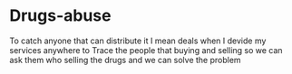 # Drugs-abuse
To catch anyone that can distribute it I mean deals when I devide my services anywhere to Trace the people that buying and selling so we can ask them who selling the drugs and we can solve the problem
